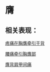 # 膺## 相关表现： [疼痛在胸膺牵引于背](https://www.gmzyjc.com/search/result?wd=疼痛在胸膺牵引于背)[腰痛牵引胸膺部](https://www.gmzyjc.com/search/result?wd=腰痛牵引胸膺部)[膺背肩甲间痛](https://www.gmzyjc.com/search/result?wd=膺背肩甲间痛)